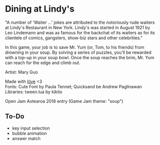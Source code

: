 # Dining at Lindy's

"A number of 'Waiter ...' jokes are attributed to the notoriously rude waiters at Lindy's Restaurant in New York. Lindy's was started in August 1921 by Leo Lindemann and was as famous for the backchat of its waiters as for its clientele of comics, gangsters, show-biz stars and other celebrities."

In this game, your job is to save Mr. Yum (or, Tom, to his friends) from drowning in your soup. By solving a series of puzzles, you'll be rewarded with a top-up in your soup bowl. Once the soup reaches the brim, Mr. Yum can reach for the edge and climb out.

Artist: Mary Guo  

Made with [löve](https://love2d.org/) <3  
Fonts: Cute Font by Paula Tennet; Quicksand be Andrew Paglinawan  
Libraries: tween.lua by kikito

Open Jam Aotearoa 2018 entry
(Game Jam theme: "soup")

## To-Do

* key input selection
* bubble animation
* answer match


